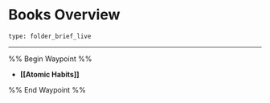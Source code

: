 # Books Overview
 
```ccard
type: folder_brief_live
```
 
---

%% Begin Waypoint %%
- **[[Atomic Habits]]**

%% End Waypoint %%